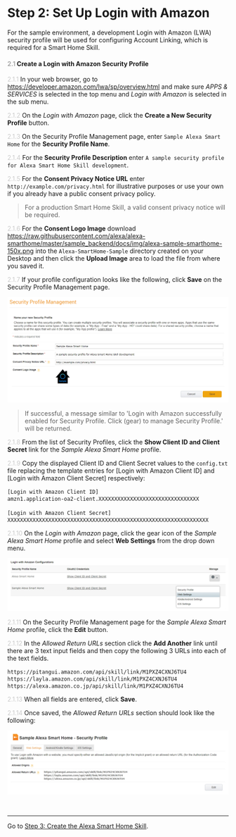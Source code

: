# Step 2: Set Up Login with Amazon
For the sample environment, a development Login with Amazon (LWA) security profile will be used for configuring Account Linking, which is required for a Smart Home Skill. 

#### <span style="color:#aaa">2.1</span> Create a Login with Amazon Security Profile

<span style="color:#ccc">2.1.1</span> In your web browser, go to https://developer.amazon.com/lwa/sp/overview.html and make sure _APPS & SERVICES_ is selected in the top menu and _Login with Amazon_ is selected in the sub menu.

<span style="color:#ccc">2.1.2</span> On the _Login with Amazon_ page, click the **Create a New Security Profile** button.

<span style="color:#ccc">2.1.3</span> On the Security Profile Management page, enter `Sample Alexa Smart Home` for the **Security Profile Name**.

<span style="color:#ccc">2.1.4</span> For the **Security Profile Description** enter `A sample security profile for Alexa Smart Home Skill development`.

<span style="color:#ccc">2.1.5</span> For the **Consent Privacy Notice URL** enter `http://example.com/privacy.html` for illustrative purposes or use your own if you already have a public consent privacy policy.

> For a production Smart Home Skill, a valid consent privacy notice will be required.

<span style="color:#ccc">2.1.6</span> For the **Consent Logo Image** download https://raw.githubusercontent.com/alexa/alexa-smarthome/master/sample_backend/docs/img/alexa-sample-smarthome-150x.png into the `Alexa-SmartHome-Sample` directory created on your Desktop and then click the **Upload Image** area to load the file from where you saved it.

<span style="color:#ccc">2.1.7</span> If your profile configuration looks like the following, click **Save** on the Security Profile Management page.

![Security Profile Configuration](img/2.1.7-lwa-profile-configuration.png "Security Profile Configuration")


> If successful, a message similar to 'Login with Amazon successfully enabled for Security Profile. Click (gear) to manage Security Profile.' will be returned.

<span style="color:#ccc">2.1.8</span> From the list of Security Profiles, click the **Show Client ID and Client Secret** link for the _Sample Alexa Smart Home_ profile.

<span style="color:#ccc">2.1.9</span> Copy the displayed Client ID and Client Secret values to the `config.txt` file replacing the template entries for [Login with Amazon Client ID] and [Login with Amazon Client Secret] respectively:

```
[Login with Amazon Client ID]
amzn1.application-oa2-client.XXXXXXXXXXXXXXXXXXXXXXXXXXXXXXXX

[Login with Amazon Client Secret]
XXXXXXXXXXXXXXXXXXXXXXXXXXXXXXXXXXXXXXXXXXXXXXXXXXXXXXXXXXXXXXXX
```

<span style="color:#ccc">2.1.10</span> On the _Login with Amazon_ page, click the gear icon of the _Sample Alexa Smart Home_ profile and select **Web Settings** from the drop down menu. 

![Web Settings Location Example](img/2.1.10-lwa-web-settings.png "Web Settings Location Example")


<span style="color:#ccc">2.1.11</span> On the Security Profile Management page for the _Sample Alexa Smart Home_ profile, click the **Edit** button.

<span style="color:#ccc">2.1.12</span> In the _Allowed Return URLs_ section click the **Add Another** link until there are 3 text input fields and then copy the following 3 URLs into each of the text fields.
```
https://pitangui.amazon.com/api/skill/link/M1PXZ4CXNJ6TU4
https://layla.amazon.com/api/skill/link/M1PXZ4CXNJ6TU4
https://alexa.amazon.co.jp/api/skill/link/M1PXZ4CXNJ6TU4
```

<span style="color:#ccc">2.1.13</span> When all fields are entered, click **Save**.

<span style="color:#ccc">2.1.14</span> Once saved, the _Allowed Return URLs_ section should look like the following:

![Allowed Return URLs Example](img/2.1.14-lwa-web-settings.png "Allowed Return URLs Example")


<br>

____
Go to [Step 3: Create the Alexa Smart Home Skill](003-setup-create-skill-smarthome.md).
